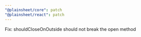 ```yaml
---
"@plainsheet/core": patch
"@plainsheet/react": patch
---
```


Fix: shouldCloseOnOutside should not break the open method
